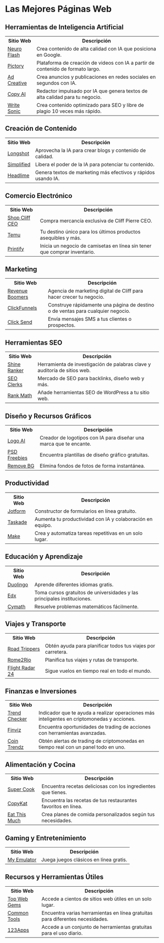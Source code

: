 <h1>Las Mejores Páginas Web</h1>

<h2>Herramientas de Inteligencia Artificial</h2>
<table>
  <tr>
    <th>Sitio Web</th>
    <th>Descripción</th>
  </tr>
  <tr>
    <td><a href="https://neuroflash.com">Neuro Flash</a></td>
    <td>Crea contenido de alta calidad con IA que posiciona en Google.</td>
  </tr>
  <tr>
    <td><a href="https://pictory.ai">Pictory</a></td>
    <td>Plataforma de creación de videos con IA a partir de contenido de formato largo.</td>
  </tr>
  <tr>
    <td><a href="https://adcreative.ai">Ad Creative</a></td>
    <td>Crea anuncios y publicaciones en redes sociales en segundos con IA.</td>
  </tr>
  <tr>
    <td><a href="https://copy.ai">Copy AI</a></td>
    <td>Redactor impulsado por IA que genera textos de alta calidad para tu negocio.</td>
  </tr>
  <tr>
    <td><a href="https://writesonic.com">Write Sonic</a></td>
    <td>Crea contenido optimizado para SEO y libre de plagio 10 veces más rápido.</td>
  </tr>
  <!-- Agrega más entradas aquí -->
</table>

<h2>Creación de Contenido</h2>
<table>
  <tr>
    <th>Sitio Web</th>
    <th>Descripción</th>
  </tr>
  <tr>
    <td><a href="https://longshot.ai">Longshot</a></td>
    <td>Aprovecha la IA para crear blogs y contenido de calidad.</td>
  </tr>
  <tr>
    <td><a href="https://simplified.com">Simplified</a></td>
    <td>Libera el poder de la IA para potenciar tu contenido.</td>
  </tr>
  <tr>
    <td><a href="https://headlime.com">Headlime</a></td>
    <td>Genera textos de marketing más efectivos y rápidos usando IA.</td>
  </tr>
  <!-- Agrega más entradas aquí -->
</table>

<h2>Comercio Electrónico</h2>
<table>
  <tr>
    <th>Sitio Web</th>
    <th>Descripción</th>
  </tr>
  <tr>
    <td><a href="https://shopcliffceo.com">Shop Cliff CEO</a></td>
    <td>Compra mercancía exclusiva de Cliff Pierre CEO.</td>
  </tr>
  <tr>
    <td><a href="https://temu.com">Temu</a></td>
    <td>Tu destino único para los últimos productos asequibles y más.</td>
  </tr>
  <tr>
    <td><a href="https://printify.com">Printify</a></td>
    <td>Inicia un negocio de camisetas en línea sin tener que comprar inventario.</td>
  </tr>
  <!-- Agrega más entradas aquí -->
</table>

<h2>Marketing</h2>
<table>
  <tr>
    <th>Sitio Web</th>
    <th>Descripción</th>
  </tr>
  <tr>
    <td><a href="https://revenueboomers.com">Revenue Boomers</a></td>
    <td>Agencia de marketing digital de Cliff para hacer crecer tu negocio.</td>
  </tr>
  <tr>
    <td><a href="https://clickfunnels.com">ClickFunnels</a></td>
    <td>Construye rápidamente una página de destino o de ventas para cualquier negocio.</td>
  </tr>
  <tr>
    <td><a href="https://clicksend.com">Click Send</a></td>
    <td>Envía mensajes SMS a tus clientes o prospectos.</td>
  </tr>
  <!-- Agrega más entradas aquí -->
</table>

<h2>Herramientas SEO</h2>
<table>
  <tr>
    <th>Sitio Web</th>
    <th>Descripción</th>
  </tr>
  <tr>
    <td><a href="https://shineranker.com">Shine Ranker</a></td>
    <td>Herramienta de investigación de palabras clave y auditoría de sitios web.</td>
  </tr>
  <tr>
    <td><a href="https://seoclerk.com">SEO Clerks</a></td>
    <td>Mercado de SEO para backlinks, diseño web y más.</td>
  </tr>
  <tr>
    <td><a href="https://rankmath.com">Rank Math</a></td>
    <td>Añade herramientas SEO de WordPress a tu sitio web.</td>
  </tr>
  <!-- Agrega más entradas aquí -->
</table>

<h2>Diseño y Recursos Gráficos</h2>
<table>
  <tr>
    <th>Sitio Web</th>
    <th>Descripción</th>
  </tr>
  <tr>
    <td><a href="https://logoai.com">Logo AI</a></td>
    <td>Creador de logotipos con IA para diseñar una marca que te encante.</td>
  </tr>
  <tr>
    <td><a href="https://psdfreebies.com">PSD Freebies</a></td>
    <td>Encuentra plantillas de diseño gráfico gratuitas.</td>
  </tr>
  <tr>
    <td><a href="https://remove.bg">Remove BG</a></td>
    <td>Elimina fondos de fotos de forma instantánea.</td>
  </tr>
  <!-- Agrega más entradas aquí -->
</table>

<h2>Productividad</h2>
<table>
  <tr>
    <th>Sitio Web</th>
    <th>Descripción</th>
  </tr>
  <tr>
    <td><a href="https://jotform.com">Jotform</a></td>
    <td>Constructor de formularios en línea gratuito.</td>
  </tr>
  <tr>
    <td><a href="https://taskade.com">Taskade</a></td>
    <td>Aumenta tu productividad con IA y colaboración en equipo.</td>
  </tr>
  <tr>
    <td><a href="https://make.com">Make</a></td>
    <td>Crea y automatiza tareas repetitivas en un solo lugar.</td>
  </tr>
  <!-- Agrega más entradas aquí -->
</table>

<h2>Educación y Aprendizaje</h2>
<table>
  <tr>
    <th>Sitio Web</th>
    <th>Descripción</th>
  </tr>
  <tr>
    <td><a href="https://duolingo.com">Duolingo</a></td>
    <td>Aprende diferentes idiomas gratis.</td>
  </tr>
  <tr>
    <td><a href="https://edx.org">Edx</a></td>
    <td>Toma cursos gratuitos de universidades y las principales instituciones.</td>
  </tr>
  <tr>
    <td><a href="https://cymath.com">Cymath</a></td>
    <td>Resuelve problemas matemáticos fácilmente.</td>
  </tr>
  <!-- Agrega más entradas aquí -->
</table>

<h2>Viajes y Transporte</h2>
<table>
  <tr>
    <th>Sitio Web</th>
    <th>Descripción</th>
  </tr>
  <tr>
    <td><a href="https://roadtrippers.com">Road Trippers</a></td>
    <td>Obtén ayuda para planificar todos tus viajes por carretera.</td>
  </tr>
  <tr>
    <td><a href="https://rome2rio.com">Rome2Rio</a></td>
    <td>Planifica tus viajes y rutas de transporte.</td>
  </tr>
  <tr>
    <td><a href="https://flightradar24.com">Flight Radar 24</a></td>
    <td>Sigue vuelos en tiempo real en todo el mundo.</td>
  </tr>
  <!-- Agrega más entradas aquí -->
</table>

<h2>Finanzas e Inversiones</h2>
<table>
  <tr>
    <th>Sitio Web</th>
    <th>Descripción</th>
  </tr>
  <tr>
    <td><a href="https://trendchecker.com">Trend Checker</a></td>
    <td>Indicador que te ayuda a realizar operaciones más inteligentes en criptomonedas y acciones.</td>
  </tr>
  <tr>
    <td><a href="https://finviz.com">Finviz</a></td>
    <td>Encuentra oportunidades de trading de acciones con herramientas avanzadas.</td>
  </tr>
  <tr>
    <td><a href="https://cointrendz.com">Coin Trendz</a></td>
    <td>Obtén alertas de trading de criptomonedas en tiempo real con un panel todo en uno.</td>
  </tr>
  <!-- Agrega más entradas aquí -->
</table>

<h2>Alimentación y Cocina</h2>
<table>
  <tr>
    <th>Sitio Web</th>
    <th>Descripción</th>
  </tr>
  <tr>
    <td><a href="https://supercook.com">Super Cook</a></td>
    <td>Encuentra recetas deliciosas con los ingredientes que tienes.</td>
  </tr>
  <tr>
    <td><a href="https://copykat.com">CopyKat</a></td>
    <td>Encuentra las recetas de tus restaurantes favoritos en línea.</td>
  </tr>
  <tr>
    <td><a href="https://eatthismuch.com">Eat This Much</a></td>
    <td>Crea planes de comida personalizados según tus necesidades.</td>
  </tr>
  <!-- Agrega más entradas aquí -->
</table>

<h2>Gaming y Entretenimiento</h2>
<table>
  <tr>
    <th>Sitio Web</th>
    <th>Descripción</th>
  </tr>
  <tr>
    <td><a href="https://myemulator.online">My Emulator</a></td>
    <td>Juega juegos clásicos en línea gratis.</td>
  </tr>
  <!-- Agrega más entradas aquí -->
</table>

<h2>Recursos y Herramientas Útiles</h2>
<table>
  <tr>
    <th>Sitio Web</th>
    <th>Descripción</th>
  </tr>
  <tr>
    <td><a href="https://topwebgems.com">Top Web Gems</a></td>
    <td>Accede a cientos de sitios web útiles en un solo lugar.</td>
  </tr>
  <tr>
    <td><a href="https://commontools.net">Common Tools</a></td>
    <td>Encuentra varias herramientas en línea gratuitas para diferentes necesidades.</td>
  </tr>
  <tr>
    <td><a href="https://123apps.com">123Apps</a></td>
    <td>Accede a un conjunto de herramientas gratuitas para el uso diario.</td>
  </tr>
  <!-- Agrega más entradas aquí -->
</table>
